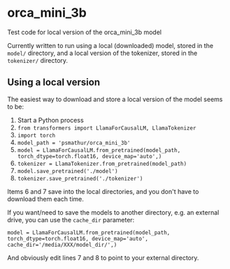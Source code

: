 # orca_mini_3b
Test code for local version of the orca_mini_3b model

Currently written to run using a local (downloaded) model, stored in the `model/` directory, and a local version of the tokenizer, stored in the `tokenizer/` directory.  

## Using a local version

The easiest way to download and store a local version of the model seems to be:

1. Start a Python process
2. `from transformers import LlamaForCausalLM, LlamaTokenizer`
3. `import torch`
4. `model_path = 'psmathur/orca_mini_3b'`
5. `model = LlamaForCausalLM.from_pretrained(model_path, torch_dtype=torch.float16, device_map='auto',)`
6. `tokenizer = LlamaTokenizer.from_pretrained(model_path)`
7. `model.save_pretrained('./model')`
8. `tokenizer.save_pretrained('./tokenizer')`

Items 6 and 7 save into the local directories, and you don't have to download them each time. 

If you want/need to save the models to another directory, e.g. an external drive, you can use the `cache_dir` parameter:

`model = LlamaForCausalLM.from_pretrained(model_path, torch_dtype=torch.float16, device_map='auto', cache_dir='/media/XXX/model_dir/',)`

And obviously edit lines 7 and 8 to point to your external directory. 
